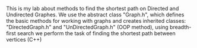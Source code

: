 This is my lab about methods to find the shortest path on Directed and Undirected Graphes. 
We use the abstract class "Graph.h", which defines the basic methods for working with graphs and creates inherited classes:
"DirectedGraph.h" and "UnDirectedGraph.h" (OOP method),
using breadth-first search we perform the task of finding the shortest path between vertices
(C++)
